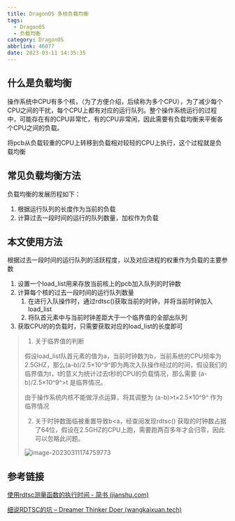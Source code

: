 ```yaml
---
title: DragonOS 多核负载均衡
tags:
  - DragonOS
  - 负载均衡
category: DragonOS
abbrlink: 46077
date: 2023-03-11 14:35:35
---
```


## 什么是负载均衡

操作系统中CPU有多个核，（为了方便介绍，后续称为多个CPU），为了减少每个CPU之间的干扰，每个CPU上都有对应的运行队列。整个操作系统运行的过程中，可能存在有的CPU非常忙，有的CPU非常闲，因此需要有负载均衡来平衡各个CPU之间的负载。

将pcb从负载较重的CPU上转移到负载相对较轻的CPU上执行，这个过程就是负载均衡

## 常见负载均衡方法

负载均衡的发展历程如下：

1. 根据运行队列的长度作为当前的负载
2. 计算过去一段时间的运行的队列数量，加权作为负载

## 本文使用方法

根据过去一段时间的运行队列的活跃程度，以及对应进程的权重作为负载的主要参数

1. 设置一个load_list用来存放当前核上的pcb加入队列的时钟数
2. 计算每个核的过去一段时间的运行队列数量
   1. 在进行入队操作时，通过rdtsc()获取当前的时钟，并将当前时钟加入load_list
   2. 将队首元素中与当前时钟差距大于一个临界值的全部出队列
3. 获取CPU的的负载时，只需要获取对应的load_list的长度即可

> 1. 关于临界值的判断
>
> 假设load_list队首元素的值为a，当前时钟数为b，当前系统的CPU频率为2.5GHZ，那么(a-b)/2.5×10^9^即为两次入队操作经过的时间，假设我们的临界值为t，t的意义为统计过去t秒的CPU的负载情况，那么需要 (a-b)/2.5×10^9^>t 是临界情况。
>
> 由于操作系统内核不能做浮点运算，将其调整为 (a-b)>t×2.5×10^9^ 作为临界情况
>
> 2. 关于时钟数面临被重置导致b<a，经查阅发现rdtsc() 获取的时钟数占据了64位，假设在2.5GHZ的CPU上跑，需要跑两百多年才会归零，因此可以忽略此问题。
>
> ![image-20230311174759773](https://cdn.jsdelivr.net/gh/Kong-PR/Typora-picture@latest/img/image-20230311174759773.png)

  

## 参考链接

[使用rdtsc测量函数的执行时间 - 简书 (jianshu.com)](https://www.jianshu.com/p/0c519fc6248b)

[细说RDTSC的坑 – Dreamer Thinker Doer (wangkaixuan.tech)](http://www.wangkaixuan.tech/?p=901)

